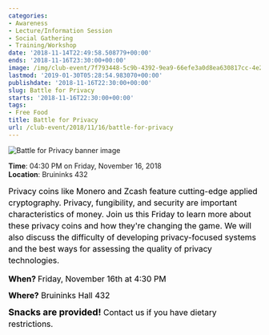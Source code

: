 ```yaml
---
categories:
- Awareness
- Lecture/Information Session
- Social Gathering
- Training/Workshop
date: '2018-11-14T22:49:58.508779+00:00'
ends: '2018-11-16T23:30:00+00:00'
image: /img/club-event/7f793448-5c9b-4392-9ea9-66efe3a0d8ea630817cc-4e21-4c24-97cd-8a10cb2b61e5.png
lastmod: '2019-01-30T05:28:54.983070+00:00'
publishdate: '2018-11-16T22:30:00+00:00'
slug: Battle for Privacy
starts: '2018-11-16T22:30:00+00:00'
tags:
- Free Food
title: Battle for Privacy
url: /club-event/2018/11/16/battle-for-privacy
---
```


<img src="/img/club-event/7f793448-5c9b-4392-9ea9-66efe3a0d8ea630817cc-4e21-4c24-97cd-8a10cb2b61e5.png" alt="Battle for Privacy banner image" /><br>
    <p class="eventInfo">
        <strong>Time</strong>: 04:30 PM on Friday, November 16, 2018<br>
        <strong>Location</strong>: Bruininks 432
    </p>
    <p style="margin: 0px 0px 10px 0px; line-height: 23px;"><span style="font-size: 16px; color: #000000;">Privacy coins like Monero and Zcash feature cutting-edge applied cryptography. Privacy, fungibility, and security are important characteristics of money. Join us this Friday to learn more about these privacy coins and how they're changing the game. We will also discuss the difficulty of developing privacy-focused systems and the best ways for assessing the quality of privacy technologies.<br /></span></p>
<p style="margin: 0px 0px 10px 0px; line-height: 23px;"><span style="color: #000000; font-size: 16px;"><strong>When? </strong>Friday, November 16th at 4:30 PM</span></p>
<p style="margin: 0px 0px 10px 0px; line-height: 23px;"><span style="color: #000000; font-size: 16px;"><strong>Where?</strong> Bruininks Hall 432</span></p>
<p style="margin: 0px 0px 10px 0px; line-height: 23px;"><span style="color: #000000; font-size: 16px;"><span style="font-size: 18px;"><strong>Snacks are provided!</strong></span>&nbsp;Contact us if you have dietary restrictions.</span></p>